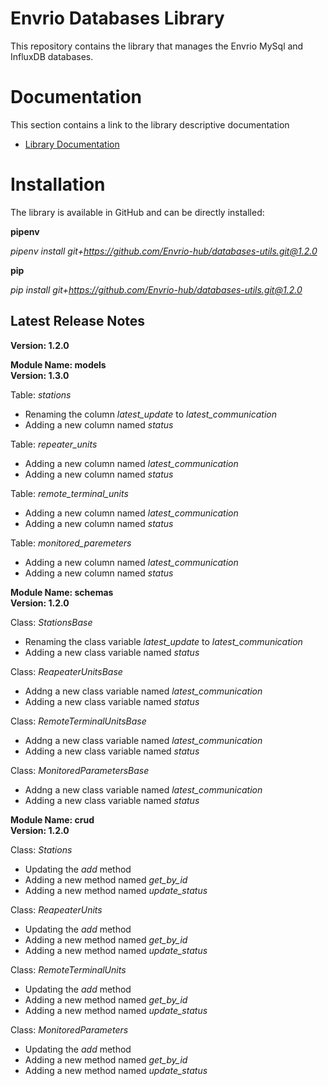 # Envrio Databases Library

This repository contains the library that manages the Envrio MySql and InfluxDB databases.

# Documentation

This section contains a link to the library descriptive documentation
+ <a href="https://envrio.org/documentationdatabases_library">Library Documentation</a>

# Installation

The library is available in GitHub and can be directly installed:<br>

**pipenv**

*pipenv install git+https://github.com/Envrio-hub/databases-utils.git@1.2.0*

**pip**

*pip install git+https://github.com/Envrio-hub/databases-utils.git@1.2.0*

## Latest Release Notes

**Version: 1.2.0**

**Module Name: models**
<br>
**Version: 1.3.0**

Table: *stations*
+ Renaming the column *latest_update* to *latest_communication*
+ Adding a new column named *status*

Table: *repeater_units*
+ Adding a new column named *latest_communication*
+ Adding a new column named *status*

Table: *remote_terminal_units*
+ Adding a new column named *latest_communication*
+ Adding a new column named *status*

Table: *monitored_paremeters*
+ Adding a new column named *latest_communication*
+ Adding a new column named *status*

**Module Name: schemas**
<br>
**Version: 1.2.0**

Class: *StationsBase*
+ Renaming the class variable *latest_update* to *latest_communication*
+ Adding a new class variable named *status*
  
Class: *ReapeaterUnitsBase*
+ Addng a new class variable named *latest_communication*
+ Adding a new class variable named *status*

Class: *RemoteTerminalUnitsBase*
+ Addng a new class variable named *latest_communication*
+ Adding a new class variable named *status*

Class: *MonitoredParametersBase*
+ Addng a new class variable named *latest_communication*
+ Adding a new class variable named *status*

**Module Name: crud**
<br>
**Version: 1.2.0**

Class: *Stations*
+ Updating the *add* method
+ Adding a new method named *get_by_id*
+ Adding a new method named *update_status*

Class: *ReapeaterUnits*
+ Updating the *add* method
+ Adding a new method named *get_by_id*
+ Adding a new method named *update_status*

Class: *RemoteTerminalUnits*
+ Updating the *add* method
+ Adding a new method named *get_by_id*
+ Adding a new method named *update_status*

Class: *MonitoredParameters*
+ Updating the *add* method
+ Adding a new method named *get_by_id*
+ Adding a new method named *update_status*


